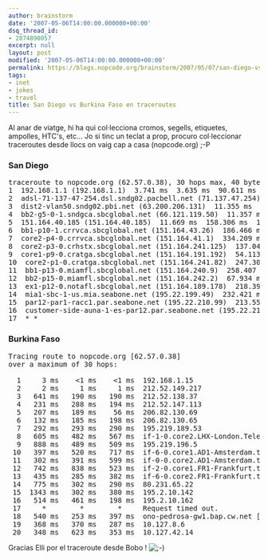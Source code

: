 ```yaml
---
author: brainstorm
date: '2007-05-06T14:00:00.000000+00:00'
dsq_thread_id:
- 2874890057
excerpt: null
layout: post
modified: '2007-05-06T14:00:00.000000+00:00'
permalink: https://blogs.nopcode.org/brainstorm/2007/05/07/san-diego-vs-burkina-faso-en-traceroutes/
tags:
- inet
- jokes
- travel
title: San Diego vs Burkina Faso en traceroutes
---
```


Al anar de viatge, hi ha qui col·lecciona cromos, segells, etiquetes, ampolles, HTC's, etc... Jo si tinc un teclat a prop, procuro col·leccionar traceroutes desde llocs on vaig cap a casa (nopcode.org) ;-P

### San Diego



<pre>traceroute to nopcode.org (62.57.0.38), 30 hops max, 40 byte packets
1  192.168.1.1 (192.168.1.1)  3.741 ms  3.635 ms  90.611 ms
2  adsl-71-137-47-254.dsl.sndg02.pacbell.net (71.137.47.254)  11.031 ms  10.858 ms  222.214 ms
3  dist2-vlan50.sndg02.pbi.net (63.200.206.131)  11.355 ms  10.888 ms  158.153 ms
4  bb2-g5-0-1.sndgca.sbcglobal.net (66.121.119.50)  11.357 ms  11.757 ms  292.401 ms
5  151.164.40.185 (151.164.40.185)  11.669 ms  158.306 ms  15.213 ms
6  bb1-p10-1.crrvca.sbcglobal.net (151.164.43.26)  186.466 ms  146.894 ms  13.244 ms
7  core2-p4-0.crrvca.sbcglobal.net (151.164.41.1)  334.209 ms  27.145 ms  224.410 ms
8  core2-p3-0.crhstx.sbcglobal.net (151.164.241.125)  137.042 ms  49.340 ms  42.069 ms
9  core1-p9-0.cratga.sbcglobal.net (151.164.191.192)  54.113 ms  199.001 ms  54.282 ms
10  core2-p1-0.cratga.sbcglobal.net (151.164.241.82)  247.305 ms  229.300 ms  54.389 ms
11  bb1-p13-0.miamfl.sbcglobal.net (151.164.240.9)  258.407 ms  150.843 ms  67.102 ms
12  bb2-p15-0.miamfl.sbcglobal.net (151.164.242.2)  67.934 ms  232.126 ms  68.452 ms
13  ex1-p12-0.notafl.sbcglobal.net (151.164.189.178)  218.392 ms  253.074 ms  68.349 ms
14  mia1-sbc-1-us.mia.seabone.net (195.22.199.49)  232.421 ms  94.561 ms  67.832 ms
15  par12-par1-racc1.par.seabone.net (195.22.210.99)  213.558 ms  299.682 ms  154.560 ms
16  customer-side-auna-1-es-par12.par.seabone.net (195.22.210.110)  275.054 ms  223.572 ms  183.045 ms
17  * *
</pre>

### Burkina Faso



<pre>Tracing route to nopcode.org [62.57.0.38]
over a maximum of 30 hops:

  1     3 ms    &lt;1 ms    &lt;1 ms  192.168.1.15
  2     2 ms     1 ms     1 ms  212.52.149.217
  3   641 ms   190 ms   190 ms  212.52.138.37
  4   231 ms   288 ms   194 ms  212.52.147.113
  5   207 ms   189 ms    56 ms  206.82.130.69
  6   132 ms   185 ms   198 ms  206.82.130.65
  7   292 ms   293 ms   290 ms  195.219.189.53
  8   605 ms   482 ms   567 ms  if-1-0.core2.LHX-London.Teleglobe.net [195.219.96.122]
  9   888 ms   489 ms   509 ms  195.219.196.5
 10   397 ms   520 ms   717 ms  if-6-0.core1.AD1-Amsterdam.teleglobe.net [80.231.80.29]
 11   302 ms   391 ms   599 ms  if-0-0.core2.AD1-Amsterdam.teleglobe.net [80.231.80.14]
 12   742 ms   838 ms   523 ms  if-2-0.core1.FR1-Frankfurt.teleglobe.net [80.231.81.14]
 13   435 ms   285 ms   382 ms  if-6-0.core2.FR1-Frankfurt.teleglobe.net [80.231.64.2]
 14   775 ms   302 ms   290 ms  80.231.65.22
 15  1343 ms   302 ms   380 ms  195.2.10.142
 16   514 ms   461 ms   198 ms  195.2.10.162
 17     *        *        *     Request timed out.
 18   540 ms   253 ms   397 ms  ono-pedrosa-gw1.bap.cw.net [208.175.154.198]
 19   368 ms   370 ms   287 ms  10.127.8.6
 20   348 ms   623 ms   353 ms  10.127.42.14
</pre>

Gracias Elli por el traceroute desde Bobo ! <img src="http://blogs.nopcode.org/brainstorm/wp-includes/images/smilies/icon_wink.gif" alt=";-)" class="wp-smiley" />